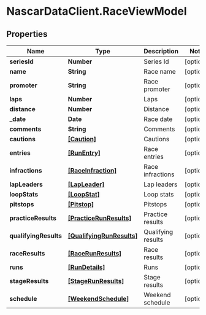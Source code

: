 # NascarDataClient.RaceViewModel

## Properties
Name | Type | Description | Notes
------------ | ------------- | ------------- | -------------
**seriesId** | **Number** | Series Id | [optional] 
**name** | **String** | Race name | [optional] 
**promoter** | **String** | Race promoter | [optional] 
**laps** | **Number** | Laps | [optional] 
**distance** | **Number** | Distance | [optional] 
**_date** | **Date** | Race date | [optional] 
**comments** | **String** | Comments | [optional] 
**cautions** | [**[Caution]**](Caution.md) | Cautions | [optional] 
**entries** | [**[RunEntry]**](RunEntry.md) | Race entries | [optional] 
**infractions** | [**[RaceInfraction]**](RaceInfraction.md) | Race infractions | [optional] 
**lapLeaders** | [**[LapLeader]**](LapLeader.md) | Lap leaders | [optional] 
**loopStats** | [**[LoopStat]**](LoopStat.md) | Loop stats | [optional] 
**pitstops** | [**[Pitstop]**](Pitstop.md) | Pitstops | [optional] 
**practiceResults** | [**[PracticeRunResults]**](PracticeRunResults.md) | Practice results | [optional] 
**qualifyingResults** | [**[QualifyingRunResults]**](QualifyingRunResults.md) | Qualifying results | [optional] 
**raceResults** | [**[RaceRunResults]**](RaceRunResults.md) | Race results | [optional] 
**runs** | [**[RunDetails]**](RunDetails.md) | Runs | [optional] 
**stageResults** | [**[StageRunResults]**](StageRunResults.md) | Stage results | [optional] 
**schedule** | [**[WeekendSchedule]**](WeekendSchedule.md) | Weekend schedule | [optional] 
